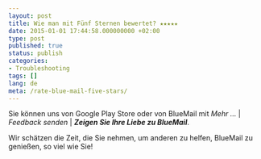 ```yaml
---
layout: post
title: Wie man mit Fünf Sternen bewertet? ★★★★★
date: 2015-01-01 17:44:58.000000000 +02:00
type: post
published: true
status: publish
categories:
- Troubleshooting
tags: []
lang: de
meta: /rate-blue-mail-five-stars/
---
```


Sie können uns von Google Play Store oder von BlueMail mit *Mehr ...* \| *Feedback senden* \| ***Zeigen Sie Ihre Liebe zu BlueMail***.

Wir schätzen die Zeit, die Sie nehmen, um anderen zu helfen, BlueMail zu genießen, so viel wie Sie!
